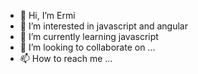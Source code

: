 - 👋 Hi, I’m Ermi
- 👀 I’m interested in javascript and angular 
- 🌱 I’m currently learning javascript
- 💞️ I’m looking to collaborate on ...
- 📫 How to reach me ...

<!---
ermi-mekdi/ermi-mekdi is a ✨ special ✨ repository because its `README.md` (this file) appears on your GitHub profile.
You can click the Preview link to take a look at your changes.
--->
